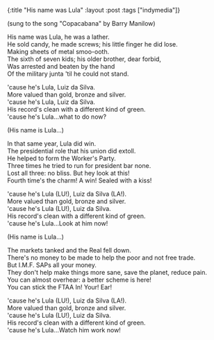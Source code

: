 {:title "His name was Lula"
:layout :post
:tags  ["indymedia"]}

(sung to the song "Copacabana" by Barry Manilow)

His name was Lula, he was a lather.  
He sold candy, he made screws; his little finger he did lose.  
Making sheets of metal smoo-ooth.  
The sixth of seven kids; his older brother, dear forbid,  
Was arrested and beaten by the hand  
Of the military junta 'til he could not stand.  

'cause he's Lula, Luiz da Silva.  
More valued than gold, bronze and silver.  
'cause he's Lula, Luiz da Silva.  
His record's clean with a different kind of green.  
'cause he's Lula...what to do now?  

(His name is Lula...)  

In that same year, Lula did win.  
The presidential role that his union did extoll.  
He helped to form the Worker's Party.  
Three times he tried to run for president bar none.  
Lost all three: no bliss. But hey look at this!  
Fourth time's the charm! A win! Sealed with a kiss!  

'cause he's Lula (LU!), Luiz da Silva (LA!).  
More valued than gold, bronze and silver.  
'cause he's Lula (LU!), Luiz da Silva.  
His record's clean with a different kind of green.  
'cause he's Lula...Look at him now!  

(His name is Lula...)  

The markets tanked and the Real fell down.  
There's no money to be made to help the poor and not free trade.  
But I.M.F. SAPs all your money.  
They don't help make things more sane, save the planet, reduce pain.  
You can almost overhear: a better scheme is here!  
You can stick the FTAA In! Your! Ear!  

'cause he's Lula (LU!), Luiz da Silva (LA!).  
More valued than gold, bronze and silver.  
'cause he's Lula (LU!), Luiz da Silva.  
His record's clean with a different kind of green.  
'cause he's Lula...Watch him work now!  
